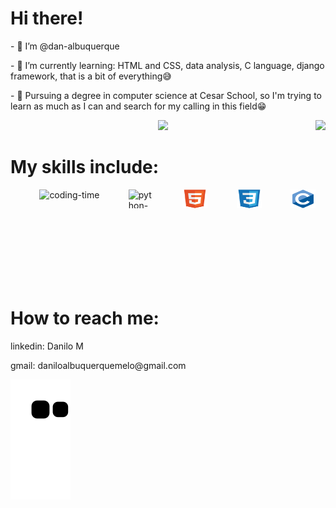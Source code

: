 # Hi there!

<p>- 👋 I’m @dan-albuquerque</p>
<p>- 🌱 I’m currently learning: HTML and CSS, data analysis, C language, django framework, that is a bit of everything😅</p>
<p>- 🚀 Pursuing a degree in computer science at Cesar School, so I'm trying to learn as much as I can and search for my calling in this field😁 </p>

<div align="center">
   <img height="180em" src="https://github-readme-stats.vercel.app/api?username=dan-albuquerque&show_icons=true&theme=highcontrast&include_all_commits=true&count_private=true"/>
  <img height="150em" align="right" src="https://github-readme-stats.vercel.app/api/top-langs/?username=dan-albuquerque&layout=compact&langs_count=7&theme=highcontrast"/>
    
</div>

  
  
# My skills include:

<div style="display: flex; justify-content: space-between;"> <br>
  <img align="left"height="150" alt="coding-time" src="code.gif">
  <img align="center" height="30" width="40" alt="python-icon" src= https://raw.githubusercontent.com/Thomas-George-T/Thomas-George-T/master/assets/python.svg>
  <img align="center" height="30" width="40" alt="html-icon" src="https://raw.githubusercontent.com/devicons/devicon/master/icons/html5/html5-original.svg">
  <img align="center" height="30" width="40" alt="css-icon" src="https://raw.githubusercontent.com/devicons/devicon/master/icons/css3/css3-original.svg">
  <img align="center" height="30" width="40" alt="c-icon" src="https://raw.githubusercontent.com/devicons/devicon/master/icons/c/c-original.svg">
</div>

  
# How to reach me:
<p>linkedin: Danilo M</p>
<p>gmail: daniloalbuquerquemelo@gmail.com</p>
  

  ![Snake animation](https://github.com/dan-albuquerque/dan-albuquerque/blob/output/github-contribution-grid-snake.svg)
